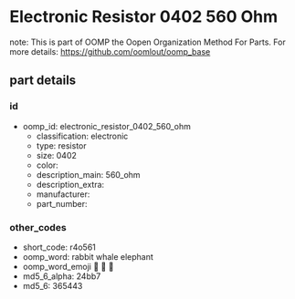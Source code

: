 # Electronic Resistor 0402 560 Ohm  

note: This is part of OOMP the Oopen Organization Method For Parts. For more details: https://github.com/oomlout/oomp_base

##  part details





### id
* oomp_id: electronic_resistor_0402_560_ohm
  * classification: electronic
  * type: resistor
  * size: 0402
  * color: 
  * description_main: 560_ohm
  * description_extra: 
  * manufacturer: 
  * part_number: 

### other_codes
* short_code: r4o561
* oomp_word: rabbit whale elephant
* oomp_word_emoji :rabbit: :whale: :elephant:
* md5_6_alpha: 24bb7
* md5_6: 365443